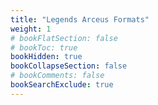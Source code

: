 ```yaml
---
title: "Legends Arceus Formats"
weight: 1
# bookFlatSection: false
# bookToc: true
bookHidden: true
bookCollapseSection: false
# bookComments: false
bookSearchExclude: true
---
```

